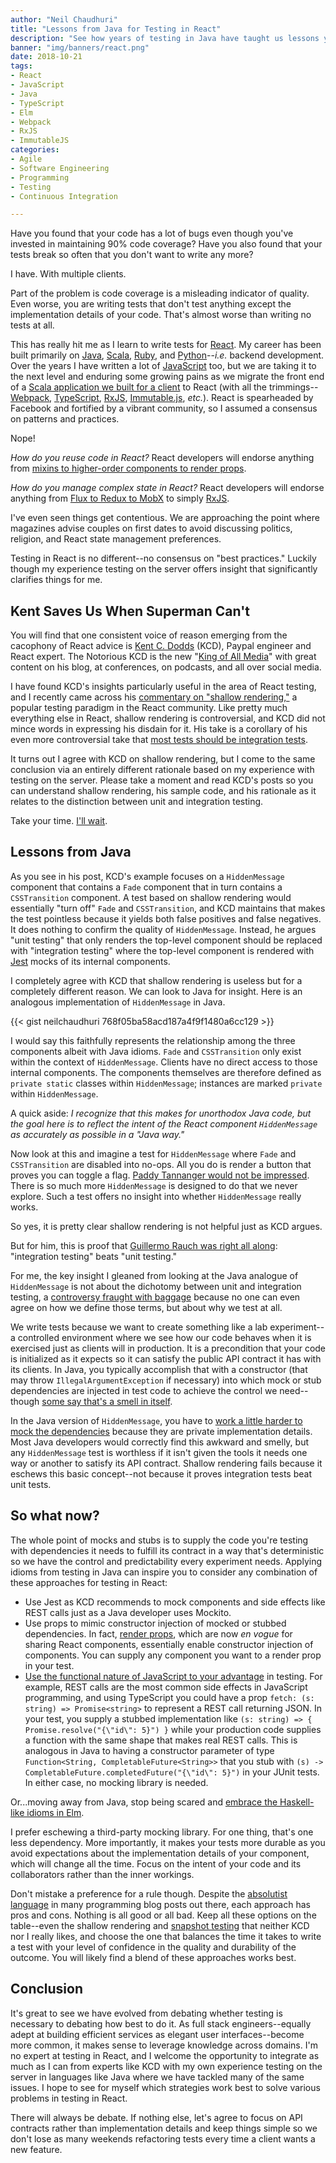 ```yaml
---
author: "Neil Chaudhuri"
title: "Lessons from Java for Testing in React"
description: "See how years of testing in Java have taught us lessons you can apply to improve your testing in React."
banner: "img/banners/react.png"
date: 2018-10-21
tags:
- React
- JavaScript
- Java
- TypeScript
- Elm
- Webpack
- RxJS
- ImmutableJS
categories: 
- Agile
- Software Engineering
- Programming
- Testing
- Continuous Integration

---
```


Have you found that your code has a lot of bugs even though you've invested in maintaining 90% code coverage? Have you also
found that your tests break so often that you don't want to write any more?

I have. With multiple clients.

Part of the problem is code coverage is a misleading indicator of quality. Even worse, you are writing tests
that don't test anything except the implementation details of your code. That's almost worse than writing no tests
at all.

This has really hit me as I learn to write tests for [React](/tags/react). My career has been built primarily on [Java](/tags/java), 
[Scala](/tags/scala), [Ruby](/tags/ruby), and [Python](/tags/python)--*i.e.* backend development.
Over the years I have written a lot of [JavaScript](/tags/javascript) too, but we are taking it to the next level and enduring some growing pains as 
we migrate the front end of a [Scala application we built for a client](/blog/2018/08/10/welcoming-ninaday/) to React 
(with all the trimmings--[Webpack](/tags/webpack), [TypeScript](/tags/typescript), [RxJS](/tags/rxjs), [Immutable.js](/tags/immutablejs), *etc.*). 
React is spearheaded by Facebook and fortified by a vibrant community, so I assumed a consensus on patterns and practices. 

Nope!

*How do you reuse code in React?*
React developers will endorse anything from  [mixins to higher-order components to render props](https://www.richardkotze.com/coding/hoc-vs-render-props-react).

*How do you manage complex state in React?*
React developers will endorse anything from 
[Flux to Redux to MobX](https://codeburst.io/mobx-vs-redux-with-react-a-noobs-comparison-and-questions-382ba340be09) to 
simply [RxJS](https://news.ycombinator.com/item?id=15625858).

I've even seen things get contentious. We are approaching the point where magazines advise couples on first dates 
to avoid discussing politics, religion, and React state management preferences.

Testing in React is no different--no consensus on "best practices." Luckily though my experience testing on the server 
offers insight that significantly clarifies things for me.

## Kent Saves Us When Superman Can't

You will find that one consistent voice of reason emerging from the cacophony of React advice is 
[Kent C. Dodds](https://blog.kentcdodds.com/) (KCD), Paypal engineer and React expert. The Notorious KCD is 
the new "[King of All Media](https://en.wikipedia.org/wiki/Howard_Stern)" with great content on his blog, at conferences,
on podcasts, and all over social media. 

I have found KCD's insights particularly useful in the area of React testing, and I recently came across his 
[commentary on "shallow rendering,"](https://blog.kentcdodds.com/why-i-never-use-shallow-rendering-c08851a68bb7) a popular 
testing paradigm in the React community. Like pretty much everything else in React, shallow rendering is controversial, 
and KCD did not mince words in expressing his disdain for it. His take is a corollary of his even more controversial take that 
[most tests should be integration tests](https://blog.kentcdodds.com/write-tests-not-too-many-mostly-integration-5e8c7fff591c).

It turns out I agree with KCD on shallow rendering, but I come to the same conclusion via an entirely different rationale 
based on my experience with testing on the server. Please take a moment and read KCD's posts so you can understand shallow 
rendering, his sample code, and his rationale as it relates to the distinction between unit and integration testing.

Take your time. [I'll wait](https://www.youtube.com/watch?v=E3iVVCttwPw).

## Lessons from Java

As you see in his post, KCD's example focuses on a `HiddenMessage` component that contains a `Fade` component that in turn
contains a `CSSTransition` component. A test based on shallow rendering would essentially "turn off" `Fade` and 
`CSSTransition`, and KCD maintains that makes the test pointless because it yields both false positives and false negatives.
It does nothing to confirm the quality of `HiddenMessage`. Instead, he argues "unit testing" that only
renders the top-level component should be 
replaced with "integration testing" where the top-level component is rendered with [Jest](https://jestjs.io/en/)
mocks of its internal components.

I completely agree with KCD that shallow rendering is useless but for a completely different reason. We can look to Java
for insight. Here is an analogous implementation of `HiddenMessage` in Java.

{{< gist neilchaudhuri 768f05ba58acd187a4f9f1480a6cc129 >}}

I would say this faithfully represents the relationship among the three components albeit with Java idioms. `Fade` and 
`CSSTransition` only exist within the context of `HiddenMessage`. Clients have no direct access to those internal components.
The components themselves are therefore defined as `private static` classes within `HiddenMessage`; instances are marked `private` 
within `HiddenMessage`. 

A quick aside: *I recognize that this makes for unorthodox Java code, but the goal here is to reflect the intent of the
React component `HiddenMessage` as accurately as possible in a "Java way."* 

Now look at this and imagine a test for `HiddenMessage` where `Fade` and `CSSTransition` are disabled into no-ops. All you do is render
a button that proves you can toggle a flag. [Paddy Tannanger would not be impressed](http://i.qkme.me/3q4n8o.jpg). 
There is so much more `HiddenMessage` is designed to do that we never explore. Such a test offers no insight into 
whether `HiddenMessage` really works.
 
So yes, it is pretty clear shallow rendering is not helpful just as KCD argues.

But for him, this is proof that [Guillermo Rauch was right all along](https://twitter.com/rauchg/status/807626710350839808): 
"integration testing" beats "unit testing."

For me, the key insight I gleaned from looking at the Java analogue of `HiddenMessage` is not about the dichotomy 
between unit and integration testing, a 
[controversy fraught with baggage](https://stackoverflow.com/questions/4904096/whats-the-difference-between-unit-functional-acceptance-and-integration-test/4904533#4904533)
because no one can even agree on how we define those terms, but about why we test at all. 

We write tests because we want to create something like a lab experiment--a controlled environment where we see how our code
behaves when it is exercised just as clients will in production. It is a precondition that your code is initialized
as it expects so it can satisfy the public API contract it has with its clients. In Java, you typically accomplish that
with a constructor (that may throw `IllegalArgumentException` if necessary) into which mock or stub dependencies are injected 
in test code to achieve the control we need--though [some say that's a smell in itself](https://www.youtube.com/watch?v=EaxDl5NPuCA). 

In the Java version of `HiddenMessage`, you have to 
[work a little harder to mock the dependencies](https://stackoverflow.com/questions/36173947/mockito-mock-private-field-initialization) 
because they are private implementation details. Most Java developers would correctly find this awkward and smelly, but any
`HiddenMessage` test is worthless if it isn't given the tools it needs one way or another to satisfy its API contract. 
Shallow rendering fails because it eschews this basic concept--not because it proves
integration tests beat unit tests.

## So what now?

The whole point of mocks and stubs is to supply the code you're testing with dependencies it needs to fulfill its contract 
in a way that's deterministic so we have the control and predictability every experiment needs. Applying idioms from testing 
in Java can inspire you to consider any combination of these approaches for testing in React:

* Use Jest as KCD recommends to mock components and side effects like REST calls just as a Java 
developer uses Mockito.
* Use props to mimic constructor injection of mocked or stubbed dependencies. In fact, [render props](https://reactjs.org/docs/render-props.html), 
which are now *en vogue* for sharing React components, essentially enable constructor injection of components. You can supply
any component you want to a render prop in your test. 
* [Use the functional nature of JavaScript to your advantage](/blog/2018/09/18/the-business-case-for-functional-programming/) in testing.
For example, REST calls are the most common side effects in JavaScript programming, 
and using TypeScript you could have a prop `fetch: (s: string) => Promise<string>` to represent a REST call returning JSON.
In your test, you supply a stubbed implementation like `(s: string) => { Promise.resolve("{\"id\": 5}") }` while your 
production code supplies a function with the same shape that makes real REST calls. This is analogous in Java to having a 
constructor parameter of type `Function<String, CompletableFuture<String>>` that you stub with 
`(s) -> CompletableFuture.completedFuture("{\"id\": 5}")` in your JUnit tests. In either case, no mocking library is needed.

Or...moving away from Java, stop being scared and 
[embrace the Haskell-like idioms in Elm](https://package.elm-lang.org/packages/ryanolsonx/elm-mock-http/latest/).

I prefer eschewing a third-party mocking library. For one thing, that's one less 
dependency. More importantly, it makes your tests more durable as you avoid expectations about the implementation details
of your component, which will change all the time. Focus on the intent of your code and its collaborators rather than the inner workings.

Don't mistake a preference for a rule though. Despite the [absolutist language](https://www.youtube.com/watch?v=wgpytjlW5wU) 
in many programming blog posts out there, each approach has pros and cons. Nothing is all good or all bad. Keep all
these options on the table--even the shallow rendering and [snapshot testing](https://jestjs.io/docs/en/snapshot-testing) that neither KCD nor I really likes, 
and choose the one that balances the time it takes to write a test with your level of confidence in the quality and 
durability of the outcome. You will likely find a blend of these approaches works best.


## Conclusion

It's great to see we have evolved from debating whether testing is necessary to debating how best to do it. As full stack
engineers--equally adept at building efficient services as elegant user interfaces--become more common, it makes sense
to leverage knowledge across domains. I'm no expert at testing in React, and I welcome the opportunity to integrate as much as I can from
experts like KCD with my own experience testing on the server in languages like Java where we have tackled many of the same
issues. I hope to see for myself which strategies work best to solve various problems in testing in React. 

There will always be debate. If nothing else, let's agree to focus on API contracts rather than implementation details and 
keep things simple so we don't lose as many weekends refactoring tests every time a client wants a new feature.

